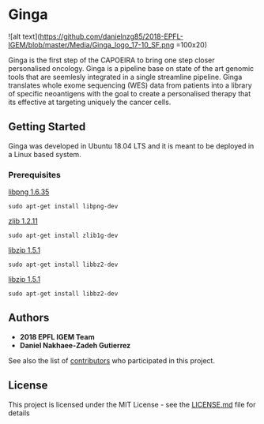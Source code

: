 # Ginga

![alt text](https://github.com/danielnzg85/2018-EPFL-IGEM/blob/master/Media/Ginga_logo_17-10_SF.png =100x20)

Ginga is the first step of the CAPOEIRA to bring one step closer personalised oncology. Ginga is a pipeline base on state of the art genomic tools that are seemlesly integrated in a single streamline pipeline.
Ginga translates whole exome sequencing (WES) data from patients into a library of specific neoantigens with the goal to create a personalised therapy that its effective at targeting uniquely the cancer cells.


## Getting Started

Ginga was developed in Ubuntu 18.04 LTS and it is meant to be deployed in a Linux based system.

### Prerequisites

[libpng 1.6.35](http://www.libpng.org/pub/png/libpng.html)
```
sudo apt-get install libpng-dev
```
[zlib 1.2.11](https://zlib.net/)
```
sudo apt-get install zlib1g-dev
```

[libzip  1.5.1](https://libzip.org/)

```
sudo apt-get install libbz2-dev
```

[libzip  1.5.1](https://libzip.org/)

```
sudo apt-get install libbz2-dev
```

## Authors
* **2018 EPFL IGEM Team**
* **Daniel Nakhaee-Zadeh Gutierrez**

See also the list of [contributors](https://github.com/your/project/contributors) who participated in this project.

## License

This project is licensed under the MIT License - see the [LICENSE.md](LICENSE.md) file for details
